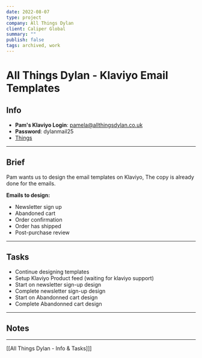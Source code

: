 ```yaml
---
date: 2022-08-07
type: project
company: All Things Dylan
client: Caliper Global
summary: ""
publish: false
tags: archived, work
---
```


# All Things Dylan - Klaviyo Email Templates

## Info

- **Pam's Klaviyo Login**: pamela@allthingsdylan.co.uk
- **Password**: dylanmail25
- [Things](things:///show?id=WvjhEQvoSxPytjusYo4mFN)

---

## Brief

Pam wants us to design the email templates on Klaviyo, The copy is already done for the emails.

**Emails to design:**
-   Newsletter sign up
-   Abandoned cart
-   Order confirmation
-   Order has shipped
-   Post-purchase review

---

## Tasks
-   Continue designing templates
-   Setup Klaviyo Product feed (waiting for klaviyo support)
-   Start on newsletter sign-up design
-   Complete newsletter sign-up design
-   Start on Abandonned cart design
-   Complete Abandonned cart design

---

## Notes

---
[[All Things Dylan - Info & Tasks]]]